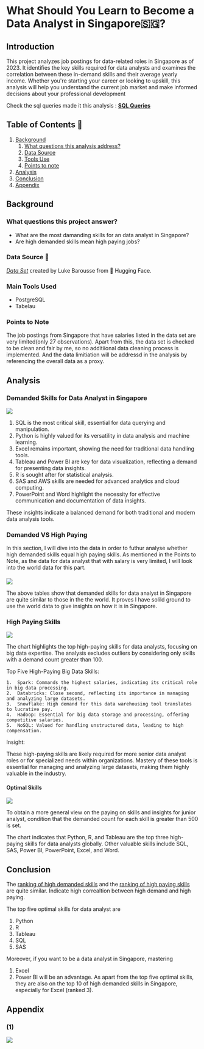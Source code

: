 # What Should You Learn to Become a Data Analyst in Singapore🇸🇬?

## Introduction

This project analyzes job postings for data-related roles in Singapore as of 2023. It identifies the key skills required for data analysts and examines the correlation between these in-demand skills and their average yearly income. Whether you're starting your career or looking to upskill, this analysis will help you understand the current job market and make informed decisions about your professional development

Check the sql queries made it this analysis : [**SQL Queries**](/project_sql/)

## Table of Contents 📖

1. [Background](#background)
   1. [What questions this analysis address?](#what-question-this-analysis-address?)
   2. [Data Source](#data-source)
   3. [Tools Use](#tools-used)
   4. [Points to note](#points-to-note)
2. [Analysis](#analysis)
3. [Conclusion](#conclusion)
4. [Appendix](#appendix)

## Background

### What questions this project answer?

* What are the most damanding skills for an data analyst in Singapore?
* Are high demanded skills mean high paying jobs?

### Data Source 📓

[*Data Set*](https://huggingface.co/datasets/lukebarousse/data_jobs/tree/main) created by Luke Barousse from 🤗 Hugging Face.

### Main Tools Used

* PostgreSQL
* Tabelau

### Points to Note

The job postings from Singapore that have salaries listed in the data set are very limited(only 27 observations). Apart from this, the data set is checked to be clean and fair by me, so no additiional data cleaning process is implemented. And the data limitiation will be addressd in the analysis by referencing the overall data as a proxy.

## Analysis

### Demanded Skills for Data Analyst in Singapore

<div class='tableauPlaceholder' id='viz1721394549444' style='position: relative'><noscript><a href='#'><img alt=' ' src='https:&#47;&#47;public.tableau.com&#47;static&#47;images&#47;re&#47;required_skills_for_data_analyst&#47;top_10_sg&#47;1_rss.png' style='border: none' /></a></noscript><object class='tableauViz'  style='display:none;'><param name='host_url' value='https%3A%2F%2Fpublic.tableau.com%2F' /> <param name='embed_code_version' value='3' /> <param name='site_root' value='' /><param name='name' value='required_skills_for_data_analyst&#47;top_10_sg' /><param name='tabs' value='yes' /><param name='toolbar' value='yes' /><param name='static_image' value='https:&#47;&#47;public.tableau.com&#47;static&#47;images&#47;re&#47;required_skills_for_data_analyst&#47;top_10_sg&#47;1.png' /> <param name='animate_transition' value='yes' /><param name='display_static_image' value='yes' /><param name='display_spinner' value='yes' /><param name='display_overlay' value='yes' /><param name='display_count' value='yes' /><param name='language' value='en-GB' /></object></div>                <script type='text/javascript'>                    var divElement = document.getElementById('viz1721394549444');                    var vizElement = divElement.getElementsByTagName('object')[0];                    vizElement.style.width='100%';vizElement.style.height=(divElement.offsetWidth*0.75)+'px';                    var scriptElement = document.createElement('script');                    scriptElement.src = 'https://public.tableau.com/javascripts/api/viz_v1.js';                    vizElement.parentNode.insertBefore(scriptElement, vizElement);                </script>

1.	SQL is the most critical skill, essential for data querying and manipulation.
2.	Python is highly valued for its versatility in data analysis and machine learning.
3.	Excel remains important, showing the need for traditional data handling tools.
4.	Tableau and Power BI are key for data visualization, reflecting a demand for presenting data   insights.
5.	R is sought after for statistical analysis.
6.	SAS and AWS skills are needed for advanced analytics and cloud computing.
7.	PowerPoint and Word highlight the necessity for effective communication and documentation of data insights.

These insights indicate a balanced demand for both traditional and modern data analysis tools.


### Demanded VS High Paying

In this section, I will dive into the data in order to futhur analyse whether high demanded skills equal high paying skills. As mentioned in the Points to Note, as the data for data analyst that with salary is very limited, I will look into the world data for this part.

#### 
<div class='tableauPlaceholder' id='viz1721398431765' style='position: relative'><noscript><a href='#'><img alt=' ' src='https:&#47;&#47;public.tableau.com&#47;static&#47;images&#47;re&#47;required_skills_for_data_analyst&#47;Demanded_skills&#47;1_rss.png' style='border: none' /></a></noscript><object class='tableauViz'  style='display:none;'><param name='host_url' value='https%3A%2F%2Fpublic.tableau.com%2F' /> <param name='embed_code_version' value='3' /> <param name='site_root' value='' /><param name='name' value='required_skills_for_data_analyst&#47;Demanded_skills' /><param name='tabs' value='yes' /><param name='toolbar' value='yes' /><param name='static_image' value='https:&#47;&#47;public.tableau.com&#47;static&#47;images&#47;re&#47;required_skills_for_data_analyst&#47;Demanded_skills&#47;1.png' /> <param name='animate_transition' value='yes' /><param name='display_static_image' value='yes' /><param name='display_spinner' value='yes' /><param name='display_overlay' value='yes' /><param name='display_count' value='yes' /><param name='language' value='en-US' /></object></div>                <script type='text/javascript'>                    var divElement = document.getElementById('viz1721398431765');                    var vizElement = divElement.getElementsByTagName('object')[0];                    if ( divElement.offsetWidth > 800 ) { vizElement.style.minWidth='420px';vizElement.style.maxWidth='100%';vizElement.style.minHeight='380px';vizElement.style.maxHeight=(divElement.offsetWidth*0.75)+'px';} else if ( divElement.offsetWidth > 500 ) { vizElement.style.minWidth='420px';vizElement.style.maxWidth='100%';vizElement.style.minHeight='380px';vizElement.style.maxHeight=(divElement.offsetWidth*0.75)+'px';} else { vizElement.style.width='100%';vizElement.style.minHeight='750px';vizElement.style.maxHeight=(divElement.offsetWidth*1.77)+'px';}                     var scriptElement = document.createElement('script');                    scriptElement.src = 'https://public.tableau.com/javascripts/api/viz_v1.js';                    vizElement.parentNode.insertBefore(scriptElement, vizElement);                </script>

The above tables show that demanded skills for data analyst in Singapore are quite similar to those in the the world. It proves I have solild ground to use the world data to give insights on how it is in Singapore.

### High Paying Skills

<div class='tableauPlaceholder' id='viz1721398404211' style='position: relative'><noscript><a href='#'><img alt=' ' src='https:&#47;&#47;public.tableau.com&#47;static&#47;images&#47;re&#47;required_skills_for_data_analyst&#47;skills_salary_condition1&#47;1_rss.png' style='border: none' /></a></noscript><object class='tableauViz'  style='display:none;'><param name='host_url' value='https%3A%2F%2Fpublic.tableau.com%2F' /> <param name='embed_code_version' value='3' /> <param name='site_root' value='' /><param name='name' value='required_skills_for_data_analyst&#47;skills_salary_condition1' /><param name='tabs' value='yes' /><param name='toolbar' value='yes' /><param name='static_image' value='https:&#47;&#47;public.tableau.com&#47;static&#47;images&#47;re&#47;required_skills_for_data_analyst&#47;skills_salary_condition1&#47;1.png' /> <param name='animate_transition' value='yes' /><param name='display_static_image' value='yes' /><param name='display_spinner' value='yes' /><param name='display_overlay' value='yes' /><param name='display_count' value='yes' /><param name='language' value='en-US' /></object></div>                <script type='text/javascript'>                    var divElement = document.getElementById('viz1721398404211');                    var vizElement = divElement.getElementsByTagName('object')[0];                    vizElement.style.width='100%';vizElement.style.height=(divElement.offsetWidth*0.75)+'px';                    var scriptElement = document.createElement('script');                    scriptElement.src = 'https://public.tableau.com/javascripts/api/viz_v1.js';                    vizElement.parentNode.insertBefore(scriptElement, vizElement);                </script>

The chart highlights the top high-paying skills for data analysts, focusing on big data expertise. The analysis excludes outliers by considering only skills with a demand count greater than 100.

Top Five High-Paying Big Data Skills:

	1.	Spark: Commands the highest salaries, indicating its critical role in big data processing.
	2.	Databricks: Close second, reflecting its importance in managing and analyzing large datasets.
	3.	Snowflake: High demand for this data warehousing tool translates to lucrative pay.
	4.	Hadoop: Essential for big data storage and processing, offering competitive salaries.
	5.	NoSQL: Valued for handling unstructured data, leading to high compensation.

Insight:

These high-paying skills are likely required for more senior data analyst roles or for specialized needs within organizations. Mastery of these tools is essential for managing and analyzing large datasets, making them highly valuable in the industry.

#### Optimal Skills

<div class='tableauPlaceholder' id='viz1721398377364' style='position: relative'><noscript><a href='#'><img alt=' ' src='https:&#47;&#47;public.tableau.com&#47;static&#47;images&#47;re&#47;required_skills_for_data_analyst&#47;skills_salary_condition2&#47;1_rss.png' style='border: none' /></a></noscript><object class='tableauViz'  style='display:none;'><param name='host_url' value='https%3A%2F%2Fpublic.tableau.com%2F' /> <param name='embed_code_version' value='3' /> <param name='site_root' value='' /><param name='name' value='required_skills_for_data_analyst&#47;skills_salary_condition2' /><param name='tabs' value='yes' /><param name='toolbar' value='yes' /><param name='static_image' value='https:&#47;&#47;public.tableau.com&#47;static&#47;images&#47;re&#47;required_skills_for_data_analyst&#47;skills_salary_condition2&#47;1.png' /> <param name='animate_transition' value='yes' /><param name='display_static_image' value='yes' /><param name='display_spinner' value='yes' /><param name='display_overlay' value='yes' /><param name='display_count' value='yes' /><param name='language' value='en-US' /></object></div>                <script type='text/javascript'>                    var divElement = document.getElementById('viz1721398377364');                    var vizElement = divElement.getElementsByTagName('object')[0];                    vizElement.style.width='100%';vizElement.style.height=(divElement.offsetWidth*0.75)+'px';                    var scriptElement = document.createElement('script');                    scriptElement.src = 'https://public.tableau.com/javascripts/api/viz_v1.js';                    vizElement.parentNode.insertBefore(scriptElement, vizElement);                </script>

To obtain a more general view on the paying on skills and insights for junior analyst, condition that the demanded count for each skill is greater than 500 is set.

The chart indicates that Python, R, and Tableau are the top three high-paying skills for data analysts globally. Other valuable skills include SQL, SAS, Power BI, PowerPoint, Excel, and Word. 


## Conclusion

The [ranking of high demanded skills](#) and the [ranking of high paying skills](#optimal-skills) are quite similar. Indicate high correaltion between high demand and high paying. 

The top five optimal skills for data analyst are 
1. Python
2. R
3. Tableau
4. SQL
5. SAS

Moreover, if you want to be a data analyst in Singapore, mastering
1. Excel
2. Power BI
will be an advantage. As apart from the top five optimal skills, they are also on the top 10 of high demanded skills in Singapore, especially for Excel (ranked 3).


## Appendix

### (1)

<div class='tableauPlaceholder' id='viz1721398350539' style='position: relative'><noscript><a href='#'><img alt=' ' src='https:&#47;&#47;public.tableau.com&#47;static&#47;images&#47;re&#47;required_skills_for_data_analyst&#47;skills_salary_sg&#47;1_rss.png' style='border: none' /></a></noscript><object class='tableauViz'  style='display:none;'><param name='host_url' value='https%3A%2F%2Fpublic.tableau.com%2F' /> <param name='embed_code_version' value='3' /> <param name='site_root' value='' /><param name='name' value='required_skills_for_data_analyst&#47;skills_salary_sg' /><param name='tabs' value='yes' /><param name='toolbar' value='yes' /><param name='static_image' value='https:&#47;&#47;public.tableau.com&#47;static&#47;images&#47;re&#47;required_skills_for_data_analyst&#47;skills_salary_sg&#47;1.png' /> <param name='animate_transition' value='yes' /><param name='display_static_image' value='yes' /><param name='display_spinner' value='yes' /><param name='display_overlay' value='yes' /><param name='display_count' value='yes' /><param name='language' value='en-US' /></object></div>                <script type='text/javascript'>                    var divElement = document.getElementById('viz1721398350539');                    var vizElement = divElement.getElementsByTagName('object')[0];                    vizElement.style.width='100%';vizElement.style.height=(divElement.offsetWidth*0.75)+'px';                    var scriptElement = document.createElement('script');                    scriptElement.src = 'https://public.tableau.com/javascripts/api/viz_v1.js';                    vizElement.parentNode.insertBefore(scriptElement, vizElement);                </script>